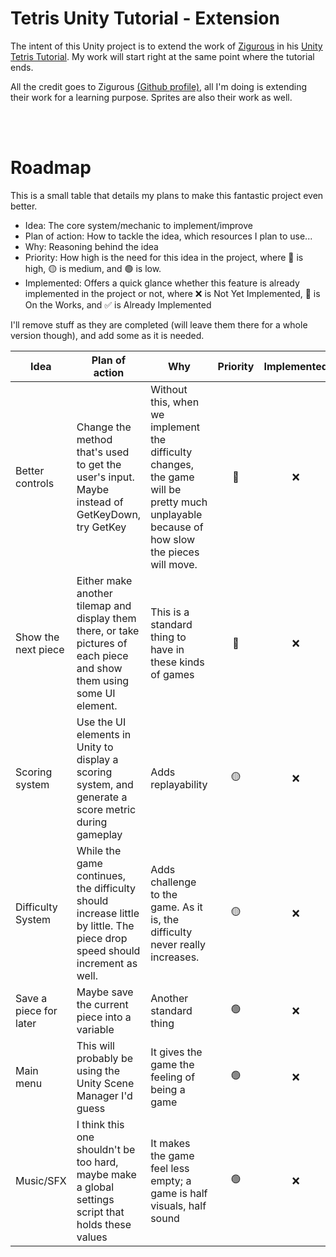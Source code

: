 # Tetris Unity Tutorial - Extension

The intent of this Unity project is to extend the work of [Zigurous](https://www.youtube.com/user/Zigurous) in his [Unity Tetris Tutorial](https://www.youtube.com/watch?v=ODLzYI4d-J8). My work will start right at the same point where the tutorial ends.

All the credit goes to Zigurous [(Github profile)](https://github.com/zigurous), all I'm doing is extending their work for a learning purpose. Sprites are also their work as well.

<br />
<br />


# Roadmap

This is a small table that details my plans to make this fantastic project even better.

 - Idea: The core system/mechanic to implement/improve
 - Plan of action: How to tackle the idea, which resources I plan to use...
 - Why: Reasoning behind the idea
 - Priority: How high is the need for this idea in the project, where 🔴 is high, 🟡 is medium, and 🟢 is low.
 - Implemented: Offers a quick glance whether this feature is already implemented in the project or not, where ❌ is Not Yet Implemented, 🔧 is On the Works, and ✅ is Already Implemented

 I'll remove stuff as they are completed (will leave them there for a whole version though), and add some as it is needed.

| Idea | Plan of action | Why | Priority | Implemented |
| ---- | -------------- | --- |   :-:    |     :-:     |
| Better controls | Change the method that's used to get the user's input. Maybe instead of GetKeyDown, try GetKey | Without this, when we implement the difficulty changes, the game will be pretty much unplayable because of how slow the pieces will move. | 🔴 | ❌ |
| Show the next piece | Either make another tilemap and display them there, or take pictures of each piece and show them using some UI element. | This is a standard thing to have in these kinds of games | 🔴 | ❌ |
| Scoring system | Use the UI elements in Unity to display a scoring system, and generate a score metric during gameplay | Adds replayability | 🟡 | ❌ |
| Difficulty System | While the game continues, the difficulty should increase little by little. The piece drop speed should increment as well. | Adds challenge to the game. As it is, the difficulty never really increases. | 🟡 | ❌|
| Save a piece for later | Maybe save the current piece into a variable | Another standard thing | 🟢 | ❌ |
| Main menu | This will probably be using the Unity Scene Manager I'd guess | It gives the game the feeling of being a game | 🟢 | ❌ |
| Music/SFX | I think this one shouldn't be too hard, maybe make a global settings script that holds these values | It makes the game feel less empty; a game is half visuals, half sound | 🟢 | ❌ |

